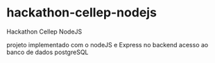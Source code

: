 # hackathon-cellep-nodejs
Hackathon Cellep NodeJS

projeto implementado com o nodeJS e Express no backend
acesso ao banco de dados postgreSQL
